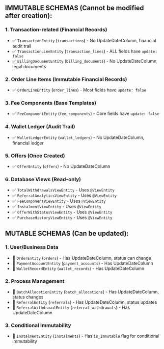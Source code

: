## **IMMUTABLE SCHEMAS (Cannot be modified after creation):**

### 1. **Transaction-related (Financial Records)**
- ✅ `TransactionEntity` (`transactions`) - No UpdateDateColumn, financial audit trail
- ✅ `TransactionLineEntity` (`transaction_lines`) - ALL fields have `update: false`
- ✅ `BillingDocumentEntity` (`billing_documents`) - No UpdateDateColumn, legal documents

### 2. **Order Line Items (Immutable Financial Records)**
- ✅ `OrderLineEntity` (`order_lines`) - Most fields have `update: false`

### 3. **Fee Components (Base Templates)**
- ✅ `FeeComponentEntity` (`fee_components`) - Core fields have `update: false`

### 4. **Wallet Ledger (Audit Trail)**
- ✅ `WalletLedgerEntity` (`wallet_ledgers`) - No UpdateDateColumn, financial ledger

### 5. **Offers (Once Created)**
- ✅ `OfferEntity` (`offers`) - No UpdateDateColumn

### 6. **Database Views (Read-only)**
- ✅ `TotalWithdrawalsViewEntity` - Uses `@ViewEntity`
- ✅ `ReferralAnalyticsViewEntity` - Uses `@ViewEntity`
- ✅ `FeeComponentViewEntity` - Uses `@ViewEntity`
- ✅ `InstalmentViewEntity` - Uses `@ViewEntity`
- ✅ `OfferWithStatusViewEntity` - Uses `@ViewEntity`
- ✅ `PurchaseHistoryViewEntity` - Uses `@ViewEntity`

## **MUTABLE SCHEMAS (Can be updated):**

### 1. **User/Business Data**
- 🔄 `OrderEntity` (`orders`) - Has UpdateDateColumn, status can change
- 🔄 `PaymentAccountEntity` (`payment_accounts`) - Has UpdateDateColumn
- 🔄 `WalletRecordEntity` (`wallet_records`) - Has UpdateDateColumn

### 2. **Process Management**
- 🔄 `BatchAllocationEntity` (`batch_allocations`) - Has UpdateDateColumn, status changes
- 🔄 `ReferralEntity` (`referrals`) - Has UpdateDateColumn, status updates
- 🔄 `ReferralWithdrawalEntity` (`referral_withdrawals`) - Has UpdateDateColumn

### 3. **Conditional Immutability**
- 🔄 `InstalmentEntity` (`instalments`) - Has `is_immutable` flag for conditional immutability